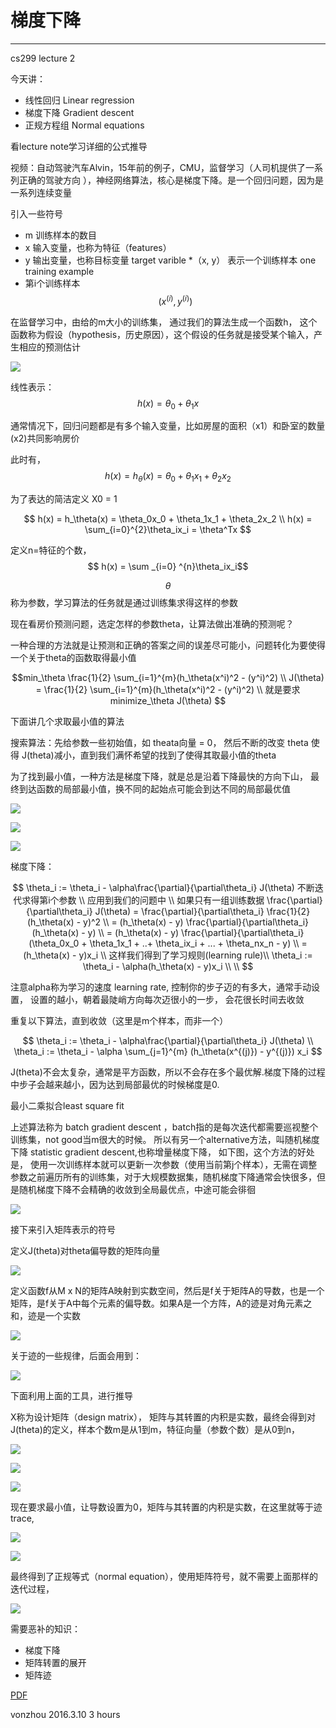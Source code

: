 # 梯度下降
---

cs299 lecture 2

今天讲：

* 线性回归 Linear regression
* 梯度下降 Gradient descent
* 正规方程组 Normal equations

看lecture note学习详细的公式推导

视频：自动驾驶汽车Alvin，15年前的例子，CMU，监督学习（人司机提供了一系列正确的驾驶方向 ），神经网络算法，核心是梯度下降。是一个回归问题，因为是一系列连续变量

引入一些符号

* m 训练样本的数目
* x 输入变量，也称为特征（features）
* y 输出变量，也称目标变量 target varible
*（x, y） 表示一个训练样本 one training example
* 第i个训练样本 $$ (x^{(i)}, y^{(i)}) $$
 
在监督学习中，由给的m大小的训练集， 通过我们的算法生成一个函数h， 这个函数称为假设（hypothesis，历史原因），这个假设的任务就是接受某个输入，产生相应的预测估计 

![](process-2.jpg)

线性表示： $$ h(x) = \theta_0 + \theta_1x$$

通常情况下，回归问题都是有多个输入变量，比如房屋的面积（x1）和卧室的数量(x2)共同影响房价

此时有，$$ h(x) = h_\theta(x) = \theta_0 + \theta_1x_1 + \theta_2x_2 $$

为了表达的简洁定义 X0 = 1

$$ h(x) = h_\theta(x) = \theta_0x_0 + \theta_1x_1 + \theta_2x_2  \\
   h(x) = \sum_{i=0}^{2}\theta_ix_i = \theta^Tx
$$

定义n=特征的个数， $$  h(x) = \sum _{i=0} ^{n}\theta_ix_i$$

$$\theta$$称为参数，学习算法的任务就是通过训练集求得这样的参数

 现在看房价预测问题，选定怎样的参数theta，让算法做出准确的预测呢？
 
 一种合理的方法就是让预测和正确的答案之间的误差尽可能小，问题转化为要使得一个关于theta的函数取得最小值
 
 $$min_\theta \frac{1}{2} \sum_{i=1}^{m}(h_\theta(x^i)^2 - (y^i)^2) \\
 J(\theta) = \frac{1}{2} \sum_{i=1}^{m}(h_\theta(x^i)^2 - (y^i)^2) \\
 就是要求 minimize_\theta J(\theta)
 $$
 
下面讲几个求取最小值的算法

搜索算法：先给参数一些初始值，如 theata向量 = 0， 然后不断的改变 theta 使得 J(theta)减小，直到我们满怀希望的找到了使得其取最小值的theta


为了找到最小值，一种方法是梯度下降，就是总是沿着下降最快的方向下山， 最终到达函数的局部最小值，换不同的起始点可能会到达不同的局部最优值

![](gradient1.jpg)

![](gradient2.jpg)

![](gradient3.jpg)

梯度下降：

$$
\theta_i := \theta_i - \alpha\frac{\partial}{\partial\theta_i} J(\theta) 不断迭代求得第i个参数  \\
应用到我们的问题中  \\
如果只有一组训练数据  \frac{\partial}{\partial\theta_i} J(\theta) = \frac{\partial}{\partial\theta_i} \frac{1}{2} (h_\theta(x) - y)^2 \\
 =  (h_\theta(x) - y) \frac{\partial}{\partial\theta_i}(h_\theta(x) - y)  \\
 =  (h_\theta(x) - y) \frac{\partial}{\partial\theta_i}(\theta_0x_0 + \theta_1x_1 + ..+ \theta_ix_i + ... + \theta_nx_n - y)  \\
 = (h_\theta(x) - y)x_i \\
 这样我们得到了学习规则(learning rule)\\
 \theta_i := \theta_i - \alpha(h_\theta(x) - y)x_i \\
 \\
$$
 
注意alpha称为学习的速度 learning rate, 控制你的步子迈的有多大，通常手动设置， 设置的越小，朝着最陡峭方向每次迈很小的一步， 会花很长时间去收敛

重复以下算法，直到收敛（这里是m个样本，而非一个）

$$
\theta_i := \theta_i - \alpha\frac{\partial}{\partial\theta_i} J(\theta) \\
 \theta_i := \theta_i - \alpha \sum_{j=1}^{m} (h_\theta(x^{(j)}) - y^{(j)}) x_i 
$$
 
 
J(theta)不会太复杂，通常是平方函数，所以不会存在多个最优解.梯度下降的过程中步子会越来越小，因为达到局部最优的时候梯度是0.

最小二乘拟合least square fit

上述算法称为 batch gradient descent ，batch指的是每次迭代都需要巡视整个训练集，not
 good当m很大的时候。 所以有另一个alternative方法，叫随机梯度下降 statistic gradient descent,也称增量梯度下降， 如下图，这个方法的好处是， 使用一次训练样本就可以更新一次参数（使用当前第j个样本），无需在调整参数之前遍历所有的训练集，对于大规模数据集，随机梯度下降通常会快很多，但是随机梯度下降不会精确的收敛到全局最优点，中途可能会徘徊
 
 ![](statistic-gradient.jpg)
 
 
 接下来引入矩阵表示的符号
 
 定义J(theta)对theta偏导数的矩阵向量
 
 ![](derivation-1.jpg)
 
 定义函数f从M x N的矩阵A映射到实数空间，然后是f关于矩阵A的导数，也是一个矩阵，是f关于A中每个元素的偏导数。如果A是一个方阵，A的迹是对角元素之和，迹是一个实数
 
 ![](matrix-derivative.jpg)
 
 
 关于迹的一些规律，后面会用到：
 
 ![](matrix-trace.jpg)
 
   
 
 下面利用上面的工具，进行推导
 
 X称为设计矩阵（design matrix）， 矩阵与其转置的内积是实数，最终会得到对J(theta)的定义，样本个数m是从1到m，特征向量（参数个数）是从0到n，
 
  ![](derivation-1.jpg)
  
 ![](derivation-2.jpg)
 
 ![](derivation-3.jpg)
   
现在要求最小值，让导数设置为0，矩阵与其转置的内积是实数，在这里就等于迹trace,

![](derivation-4.jpg)

![](derivation-5.jpg)

最终得到了正规等式（normal equation），使用矩阵符号，就不需要上面那样的迭代过程，

![](normal-equation.jpg)

需要恶补的知识：

* 梯度下降
* 矩阵转置的展开 
* 矩阵迹



[PDF](README.pdf)

vonzhou 2016.3.10  3 hours

   

 






















 



